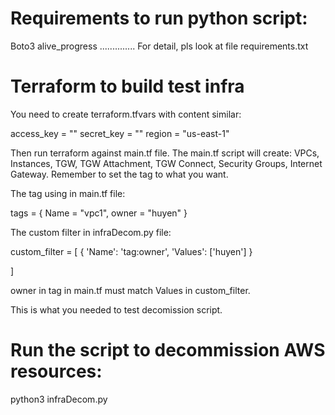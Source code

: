 # Requirements to run python script:
Boto3
alive_progress
..............
For detail, pls look at file requirements.txt

# Terraform to build test infra
You need to create terraform.tfvars with content similar:

access_key = ""
secret_key = ""
region     = "us-east-1"

Then run terraform against main.tf file.
The main.tf script will create: VPCs, Instances, TGW, TGW Attachment, TGW Connect, Security Groups, Internet Gateway.
Remember to set the tag to what you want.

The tag using in main.tf file:

tags = {
    Name = "vpc1",
    owner = "huyen"
}

The custom filter in infraDecom.py file:

custom_filter = [
    {
        'Name': 'tag:owner',
        'Values': ['huyen']
    }

]

owner in tag in main.tf must match Values in custom_filter.

This is what you needed to test decomission script.

# Run the script to decommission AWS resources:

python3 infraDecom.py

